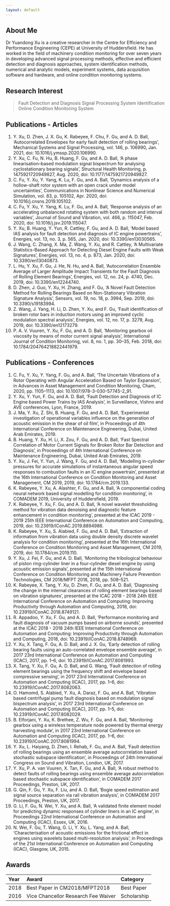 ```yaml
---
layout: default
---
```


## About Me

Dr Yuandong Xu is a creative researcher in the Centre for Efficiency and Performance Engineering (CEPE) at University of Huddersfield. He has worked in the field of machinery condition monitoring for over seven years in developing advanced signal processing methods, effective and efficient detection and diagnosis approaches, system identification methods, numerical and analytic models, experiment systems, data acquisition software and hardware, and online condition monitoring systems.

## Research Interest

>  Fault Detection and Diagnosis
>  Signal Processing
>  System Identification
>  Online Condition Monitoring System

## Publications - Articles

1. Y. Xu, D. Zhen, J. X. Gu, K. Rabeyee, F. Chu, F. Gu, and A. D. Ball, ‘Autocorrelated Envelopes for early fault detection of rolling bearings’, Mechanical Systems and Signal Processing, vol. 146, p. 106990, Jan. 2021, doi: 10.1016/j.ymssp.2020.106990.
2. Y. Xu, C. Fu, N. Hu, B. Huang, F. Gu, and A. D. Ball, ‘A phase linearisation–based modulation signal bispectrum for analysing cyclostationary bearing signals’, Structural Health Monitoring, p. 1475921720949827, Aug. 2020, doi: 10.1177/1475921720949827.
3. C. Fu, Y. Xu, Y. Yang, K. Lu, F. Gu, and A. Ball, ‘Dynamics analysis of a hollow-shaft rotor system with an open crack under model uncertainties’, Communications in Nonlinear Science and Numerical Simulation, vol. 83, p. 105102, Apr. 2020, doi: 10.1016/j.cnsns.2019.105102.
4. C. Fu, Y. Xu, Y. Yang, K. Lu, F. Gu, and A. Ball, ‘Response analysis of an accelerating unbalanced rotating system with both random and interval variables’, Journal of Sound and Vibration, vol. 466, p. 115047, Feb. 2020, doi: 10.1016/j.jsv.2019.115047.
5. Y. Xu, B. Huang, Y. Yun, R. Cattley, F. Gu, and A. D. Ball, ‘Model based IAS analysis for fault detection and diagnosis of IC engine powertrains’, Energies, vol. 13, no. 3, p. 565, Jan. 2020, doi: 10.3390/en13030565.
6. J. Wang, C. Zhang, X. Ma, Z. Wang, Y. Xu, and R. Cattley, ‘A Multivariate Statistics-Based Approach for Detecting Diesel Engine Faults with Weak Signatures’, Energies, vol. 13, no. 4, p. 873, Jan. 2020, doi: 10.3390/en13040873.
7. L. Hu, Y. Xu, F. Gu, J. He, N. Hu, and A. Ball, ‘Autocorrelation Ensemble Average of Larger Amplitude Impact Transients for the Fault Diagnosis of Rolling Element Bearings’, Energies, vol. 12, no. 24, p. 4740, Dec. 2019, doi: 10.3390/en12244740.
8. D. Zhen, J. Guo, Y. Xu, H. Zhang, and F. Gu, ‘A Novel Fault Detection Method for Rolling Bearings Based on Non-Stationary Vibration Signature Analysis’, Sensors, vol. 19, no. 18, p. 3994, Sep. 2019, doi: 10.3390/s19183994.
9. Z. Wang, J. Yang, H. Li, D. Zhen, Y. Xu, and F. Gu, ‘Fault identification of broken rotor bars in induction motors using an improved cyclic modulation spectral analysis’, Energies, vol. 12, no. 17, p. 3279, Aug. 2019, doi: 10.3390/en12173279.
10. P. A. V. Vuuren, Y. Xu, F. Gu, and A. D. Ball, ‘Monitoring gearbox oil viscosity by means of motor current signal analysis’, International Journal of Condition Monitoring, vol. 8, no. 1, pp. 30–35, Feb. 2018, doi: 10.1784/204764218822441979.

## Publications - Conferences
1. C. Fu, Y. Xu, Y. Yang, F. Gu, and A. Ball, ‘The Uncertain Vibrations of a Rotor Operating with Angular Acceleration Based on Taylor Expansion’, in Advances in Asset Management and Condition Monitoring, Cham, 2020, pp. 1105–1113, doi: 10.1007/978-3-030-57745-2_91.
2. Y. Xu, Y. Yun, F. Gu, and A. D. Ball, ‘Fault Detection and Diagnosis of IC Engine based Power Trains by IAS Analysis’, in Surveillance, Vishno and AVE conferences, Lyon, France, 2019.
3. J. Ma, Y. Xu, Z. Shi, B. Huang, F. Gu, and A. D. Ball, ‘Experimental investigation of operational variables influence on the generation of acoustic emission in the shear of oil film’, in Proceedings of 4th International Conference on Maintenance Engineering, Dubai, United Arab Emirates, 2019.
4. B. Huang, Y. Xu, H. Li, X. Zou, F. Gu, and A. D. Ball, ‘Fast Spectral Correlation of Motor Current Signals for Broken Rotor Bar Detection and Diagnosis’, in Proceedings of 4th International Conference on Maintenance Engineering, Dubai, United Arab Emirates, 2019.
5. Y. Xu, J. Fei, Y. Yun, J. Wang, F. Gu, and A. D. Ball, ‘Modelling in-cylinder pressures for accurate simulations of instantaneous angular speed responses to combustion faults in an IC engine powertrain’, presented at the 16th International Conference on Condition Monitoring and Asset Management, CM 2019, 2019, doi: 10.1784/cm.2019.133.
6. K. Rabeyee, Y. Xu, A. Alashter, F. Gu, and A. Ball, ‘A componential coding neural network based signal modelling for condition monitoring’, in COMADEM 2019, University of Huddersfield, 2019.
7. K. Rabeyee, Y. Xu, F. Gu, and A. D. Ball, ‘A novel wavelet thresholding method for vibration data denoising and diagnostic feature enhancement in condition monitoring’, presented at the ICAC 2019 - 2019 25th IEEE International Conference on Automation and Computing, 2019, doi: 10.23919/IConAC.2019.8894986.
8. K. Rabeyee, Y. Xu, S. Alabied, F. Gu, and A. D. Ball, ‘Extraction of information from vibration data using double density discrete wavelet analysis for condition monitoring’, presented at the 16th International Conference on Condition Monitoring and Asset Management, CM 2019, 2019, doi: 10.1784/cm.2019.110.
9. Y. Xu, J. Fei, F. Gu, and A. D. Ball, ‘Monitoring the tribological behaviour of piston ring-cylinder liner in a four-cylinder diesel engine by using acoustic emission signals’, presented at the 15th International Conference on Condition Monitoring and Machinery Failure Prevention Technologies, CM 2018/MFPT 2018, 2018, pp. 508–521.
10. K. Rabeyee, X. Tang, Y. Xu, D. Zhen, F. Gu, and A. D. Ball, ‘Diagnosing the change in the internal clearances of rolling element bearings based on vibration signatures’, presented at the ICAC 2018 - 2018 24th IEEE International Conference on Automation and Computing: Improving Productivity through Automation and Computing, 2018, doi: 10.23919/IConAC.2018.8749121.
11. R. Appadoo, Y. Xu, F. Gu, and A. D. Ball, ‘Performance monitoring and fault diagnosis of vacuum pumps based on airborne sounds’, presented at the ICAC 2018 - 2018 24th IEEE International Conference on Automation and Computing: Improving Productivity through Automation and Computing, 2018, doi: 10.23919/IConAC.2018.8748969.
12. Y. Xu, X. Tang, F. Gu, A. D. Ball, and J. X. Gu, ‘Early detection of rolling bearing faults using an auto-correlated envelope ensemble average’, in 2017 23rd International Conference on Automation and Computing (ICAC), 2017, pp. 1–6, doi: 10.23919/IConAC.2017.8081993.
13. X. Tang, Y. Xu, F. Gu, A. D. Ball, and G. Wang, ‘Fault detection of rolling element bearings using the frequency shift and envelope based compressive sensing’, in 2017 23rd International Conference on Automation and Computing (ICAC), 2017, pp. 1–6, doi: 10.23919/IConAC.2017.8082063.
14. O. Hamomd, S. Alabied, Y. Xu, A. Daraz, F. Gu, and A. Ball, ‘Vibration based centrifugal pump fault diagnosis based on modulation signal bispectrum analysis’, in 2017 23rd International Conference on Automation and Computing (ICAC), 2017, pp. 1–5, doi: 10.23919/IConAC.2017.8082029.
15. B. Elforjani, Y. Xu, K. Brethee, Z. Wu, F. Gu, and A. Ball, ‘Monitoring gearbox using a wireless temperature node powered by thermal energy harvesting module’, in 2017 23rd International Conference on Automation and Computing (ICAC), 2017, pp. 1–6, doi: 10.23919/IConAC.2017.8081994.
16. Y. Xu, L. Haiyang, D. Zhen, I. Rehab, F. Gu, and A. Ball, ‘Fault detection of rolling bearings using an ensemble average autocorrelation based stochastic subspace identification’, in Proceedings of 24th International Congress on Sound and Vibration, London, UK, 2017.
17. Y. Xu, P. A. van Vuuren, X. Tan, F. Gu, and A. Ball, ‘A robust method to detect faults of rolling bearings using ensemble average autocorrelation based stochastic subspace identification’, in COMADEM 2017 Proceedings, Preston, UK, 2017.
18. G. Qin, F. Gu, Y. Xu, F. Liu, and A. D. Ball, ‘Bogie speed estimation and signal source separation via rail vibration analysis’, in COMADEM 2017 Proceedings, Preston, UK, 2017.
19. G. Li, F. Gu, N. Wei, Y. Xu, and A. Ball, ‘A validated finite element model for predicting dynamic responses of cylinder liners in an IC engine’, in Proceedings 22nd International Conference on Automation and Computing (ICAC), Essex, UK, 2016.
20. N. Wei, F. Gu, T. Wang, G. Li, Y. Xu, L. Yang, and A. Ball, ‘Characterisation of acoustic emissions for the frictional effect in engines using wavelets based multi-resolution analysis’, in Proceedings of the 21st International Conference on Automation and Computing (ICAC), Glasgow, UK, 2015.


## Awards

| Year | Award                               | Category |
|:-----|:------------------------------------|:------------|
| 2018 | Best Paper in CM2018/MFPT2018       | Best Paper  |
| 2016 | Vice Chancellor Research Fee Waiver | Scholarship |

